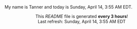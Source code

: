 My name is Tanner and today is Sunday, April 14, 3:55 AM EDT.

<p align="center">This <i>README</i> file is generated <b>every 3 hours</b>!</br>Last refresh: Sunday, April 14, 3:55 AM EDT<br /></p>
